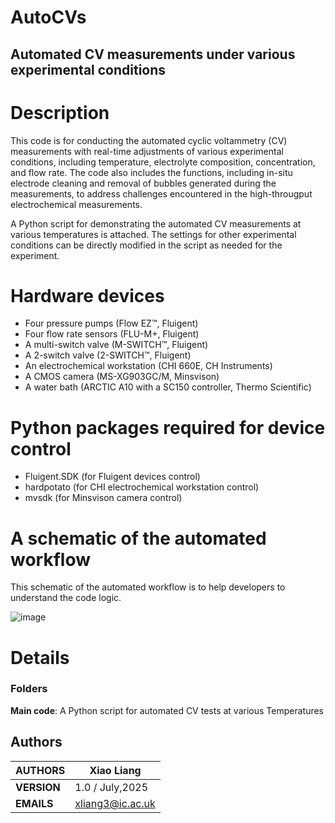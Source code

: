 # AutoCVs

## Automated CV measurements under various experimental conditions 

# Description
This code is for conducting the automated cyclic voltammetry (CV) measurements with real-time adjustments of various experimental conditions, including temperature, electrolyte composition, concentration, and flow rate. The code also includes the functions, including in-situ electrode cleaning and removal of bubbles generated during the measurements, to address challenges encountered in the high-througput electrochemical measurements. 

A Python script for demonstrating the automated CV measurements at various temperatures is attached. The settings for other experimental conditions can be directly modified in the script as needed for the experiment.

# Hardware devices
* Four pressure pumps (Flow EZ™, Fluigent)
* Four flow rate sensors (FLU-M+, Fluigent)
* A multi-switch valve (M-SWITCH™, Fluigent)
* A 2-switch valve (2-SWITCH™, Fluigent)
* An electrochemical workstation (CHI 660E, CH Instruments)
* A CMOS camera (MS-XG903GC/M, Minsvison)
* A water bath (ARCTIC A10 with a SC150 controller, Thermo Scientific)

# Python packages required for device control
* Fluigent.SDK (for Fluigent devices control)
* hardpotato (for CHI electrochemical workstation control)
* mvsdk (for Minsvison camera control)

# A schematic of the automated workflow
This schematic of the automated workflow is to help developers to understand the code logic.

![image](https://private-user-images.githubusercontent.com/149203429/461213313-cc89f02f-373e-4ac4-9a5d-b6bdd2eb5c94.png?jwt=eyJhbGciOiJIUzI1NiIsInR5cCI6IkpXVCJ9.eyJpc3MiOiJnaXRodWIuY29tIiwiYXVkIjoicmF3LmdpdGh1YnVzZXJjb250ZW50LmNvbSIsImtleSI6ImtleTUiLCJleHAiOjE3NTEzOTc5MDUsIm5iZiI6MTc1MTM5NzYwNSwicGF0aCI6Ii8xNDkyMDM0MjkvNDYxMjEzMzEzLWNjODlmMDJmLTM3M2UtNGFjNC05YTVkLWI2YmRkMmViNWM5NC5wbmc_WC1BbXotQWxnb3JpdGhtPUFXUzQtSE1BQy1TSEEyNTYmWC1BbXotQ3JlZGVudGlhbD1BS0lBVkNPRFlMU0E1M1BRSzRaQSUyRjIwMjUwNzAxJTJGdXMtZWFzdC0xJTJGczMlMkZhd3M0X3JlcXVlc3QmWC1BbXotRGF0ZT0yMDI1MDcwMVQxOTIwMDVaJlgtQW16LUV4cGlyZXM9MzAwJlgtQW16LVNpZ25hdHVyZT0wMTBjNzBlZjg3YjQ5NDNkMjNjNDUxMDI3NWQwODg2ZTZkOGQ1NjY4ODBkZTI4M2I1MmZlOTRlMmQ0OWIyMTdmJlgtQW16LVNpZ25lZEhlYWRlcnM9aG9zdCJ9.yc24uWFtMpgI4dS78aFj2wSohRZb9fafEb8vUDaDHTs)

# Details
### Folders
**Main code**: A Python script for automated CV tests at various Temperatures

## Authors

| **AUTHORS** |Xiao Liang            |
|-------------|----------------------|
| **VERSION** | 1.0 / July,2025                               |
| **EMAILS**  | xliang3@ic.ac.uk                         |
